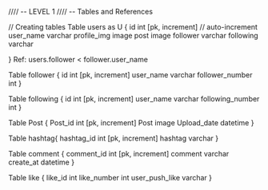 //// -- LEVEL 1
//// -- Tables and References

// Creating tables
Table users as U {
  id int [pk, increment] // auto-increment
  user_name varchar
  profile_img image 
  post image
  follower varchar
  following varchar
  
}
  Ref: users.follower < follower.user_name


Table follower {
  id int [pk, increment]
  user_name varchar
  follower_number int
 }
 
Table following {
   id int [pk, increment]
   user_name varchar
   following_number int 
 }
 
 
Table Post {
 Post_id int [pk, increment]
 Post image
 Upload_date datetime
 }
 
Table hashtag{
  hashtag_id int [pk, increment]
  hashtag varchar
}

Table comment {
  comment_id int [pk, increment]
  comment varchar
  create_at datetime
}

Table like {
  like_id int
  like_number int 
  user_push_like varchar 
}

